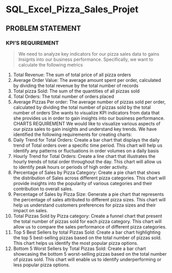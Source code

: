 # SQL_Excel_Pizza_Sales_Projet

## PROBLEM STATEMENT
### KPI’S REQUIREMENT
> We need to analyze key indicators for our pizza sales data to gains Insignts into our business performance. Specifically, we want to calculate the following metrics
1. Total Revenue: The sum of total price of all pizza orders
2.	Average Order Value: The average amount spent per order, calculated by dividing the total revenue by the total number of records
3.	Total pizza Sold: The sum of the quantities of all pizzas sold
4.	Total Orders: The total number of orders placed
5.	Average Pizzas Per order: The average number of pizzas sold per order, calculated by dividing the total number of pizzas sold by the total number of orders
She wants to visualize KPI indicators from data that she provides us in order to gain insights into our business performance.
CHARTS REQUIREMENT
We would like to visualize various aspects of our pizza sales to gain insights and understand key trends. We have identified the following requirements for creating charts:
1.	Daily Trend for Total Orders:
Create a bar chart that displays the daily trend of Total orders over a specific time period. This chart will help us identify any patterns or fluctuations in order volumes on a daily basis
2.	Hourly Trend for Total Orders:
Create a line chart that illustrates the hourly trends of total order throughout the day. This chart will allow us to identify peak hours or periods of high order activity.
3.	Percentage of Sales by Pizza Category:
Create a pie chart that shows the distribution of Sales across different pizza categories. This chart will provide insights into the popularity of various categories and their contribution to overall sales.
4.	Percentage of Sales by Pizza Size:
Generate a pie chart that represents the percentage of sales attributed to different pizza sizes. This chart will help us understand customers preferences for pizza sizes and their impact on sales.
5.	Total Pizzas Sold by Pizza category:
Create a funnel chart that present the total number of pizzas sold for each pizza category. This chart will allow us to compare the sales performance of different pizza categories.
6.	Top 5 Best Sellers by total Pizzas Sold:
Create a bar chart highlighting the top 5 best-selling pizzas based on the total number of pizzas sold. This chart helps us identify the most popular pizza options.
7.	Bottom 5 Worst Sellers by Total Pizzas Sold:
Create a bar chart showcasing the bottom 5 worst-selling pizzas based on the total number of pizzas sold. This chart will enable us to identify underperforming or less popular pizza options.
